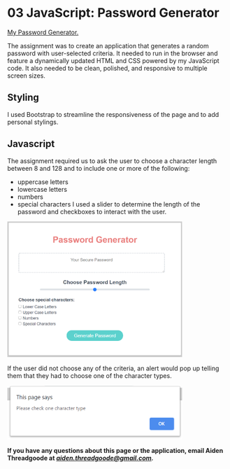 # 03 JavaScript: Password Generator

[My Password Generator.](https://a-thread.github.io/Password-Generator-Aiden/)

The assignment was to create an application that generates a random password with user-selected criteria. It needed to run in the browser and feature a dynamically updated HTML and CSS powered by my JavaScript code. It also needed to be clean, polished, and responsive to multiple screen sizes. 

## Styling

I used Bootstrap to streamline the responsiveness of the page and to add personal stylings.

## Javascript

The assignment required us to ask the user to choose a character length between 8 and 128 and to include one or more of the following:
- uppercase letters
- lowercase letters
- numbers
- special characters
I used a slider to determine the length of the password and checkboxes to interact with the user. 

<img src="/assets/password-generator.png" width=400px alt="photo of Aiden's Password Propogator"/>

If the user did not choose any of the criteria, an alert would pop up telling them that they had to choose one of the character types.

<img src="/assets/check-one.png" width=400px alt="alert showing Please check one character type"/>

**If you have any questions about this page or the application, email Aiden Threadgoode at *<aiden.threadgoode@gmail.com>.***